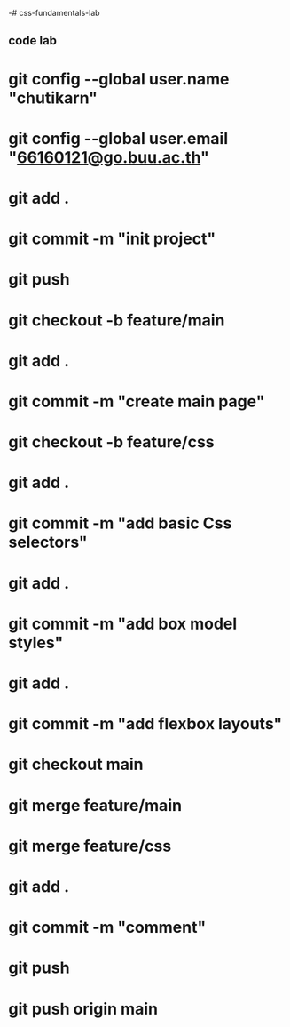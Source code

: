 -# css-fundamentals-lab

## code lab
# git config --global user.name "chutikarn"
# git config --global user.email "66160121@go.buu.ac.th"
# git add .
# git commit -m "init project"
# git push
# git checkout -b feature/main
# git add .
# git commit -m "create main page"
# git checkout -b feature/css
# git add .
# git commit -m "add basic Css selectors"
# git add .
# git commit -m "add box model styles"
# git add .
# git commit -m "add flexbox layouts"
# git checkout main
# git merge feature/main
# git merge feature/css
# git add .
# git commit -m "comment"
# git push
# git push origin main